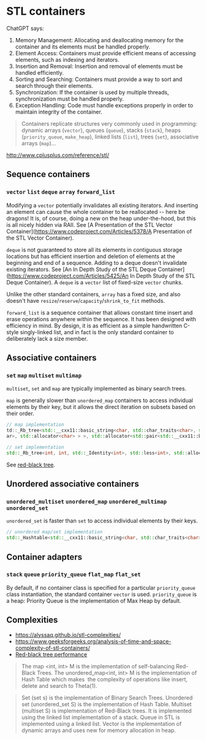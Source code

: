 # STL containers

ChatGPT says:
1. Memory Management: Allocating and deallocating memory for the container and its elements must be handled properly.
1. Element Access: Containers must provide efficient means of accessing elements, such as indexing and iterators.
1. Insertion and Removal: Insertion and removal of elements must be handled efficiently.
1. Sorting and Searching: Containers must provide a way to sort and search through their elements.
1. Synchronization: If the container is used by multiple threads, synchronization must be handled properly.
1. Exception Handling: Code must handle exceptions properly in order to maintain integrity of the container.

> Containers replicate structures very commonly used in programming: dynamic
> arrays (`vector`), queues (`queue`), stacks (`stack`), heaps
> (`priority_queue`, `make_heap`), linked lists (`list`), trees (`set`),
> associative arrays (`map`)...

http://www.cplusplus.com/reference/stl/

## Sequence containers
### `vector` `list` `deque` `array` `forward_list`

Modifying a `vector` potentially invalidates all existing iterators. And
inserting an element can cause the whole container to be reallocated -- here be
dragons! It is, of course, doing a new on the heap under-the-hood, but this is
all nicely hidden via RAII. See [A Presentation of the STL Vector
Container](https://www.codeproject.com/Articles/5378/A Presentation of the STL
Vector Container).

`deque` is not guaranteed to store all its elements in contiguous storage
locations but has efficient insertion and deletion of elements at the beginning
and end of a sequence. Adding to a deque doesn't invalidate existing iterators.
See [An In Depth Study of the STL Deque
Container](https://www.codeproject.com/Articles/5425/An In Depth Study of the
STL Deque Container). A `deque` is a `vector` list of fixed-size `vector` chunks.

Unlike the other standard containers, `array` has a fixed size, and also
doesn't have `resize`/`reserve`/`capacity`/`shrink_to_fit` methods.

`forward_list` is a sequence container that allows constant time insert and
erase operations anywhere within the sequence. It has been designed with
efficiency in mind. By design, it is as efficient as a simple handwritten
C-style singly-linked list, and in fact is the only standard container to
deliberately lack a size member.

## Associative containers
### `set` `map` `multiset` `multimap`

`multiset`, `set` and `map` are typically implemented as binary search trees.

`map` is generally slower than `unordered_map` containers to access individual
elements by their key, but it allows the direct iteration on subsets based on
their order.

```cpp
// map implementation
td::_Rb_tree<std::__cxx11::basic_string<char, std::char_traits<char>, std::allocator<char> >, std::pair<std::__cxx11::basic_string<char, std::char_traits<char>, std::allocator<char> > const, int>, std::_Select1st<std::pair<std::__cxx11::basic_string<char, std::char_traits<char>, std::allocator<char> > const, int> >, std::less<std::__cxx11::basic_string<char, std::char_traits<ch
ar>, std::allocator<char> > >, std::allocator<std::pair<std::__cxx11::basic_string<char, std::char_traits<char>, std::allocator<char> > const, int> > >::_M_erase(std::_Rb_tree_node<std::pair<std::__cxx11::basic_string<char, std::char_traits<char>, std::allocator<char> > const, int> >*):
```

```cpp
// set implementation
std::_Rb_tree<int, int, std::_Identity<int>, std::less<int>, std::allocator<int> >::_M_erase(std::_Rb_tree_node<int>*):
```

See [red-black tree](https://en.wikipedia.org/wiki/Red%E2%80%93black_tree).

## Unordered associative containers
### `unordered_multiset` `unordered_map` `unordered_multimap` `unordered_set`

`unordered_set` is faster than `set` to access individual elements
by their keys.

```cpp
// unordered map/set implementation
std::_Hashtable<std::__cxx11::basic_string<char, std::char_traits<char>, std::allocator<char> >,
```

## Container adapters
### `stack` `queue` `priority_queue` `flat_map` `flat_set`

By default, if no container class is specified for a particular
`priority_queue` class instantiation, the standard container `vector` is used.
`priority_queue` is a heap: Priority Queue is the implementation of Max Heap by default.

## Complexities
- https://alyssaq.github.io/stl-complexities/
- https://www.geeksforgeeks.org/analysis-of-time-and-space-complexity-of-stl-containers/
- [Red-black tree performance](https://www.youtube.com/watch?v=va7GJWpmcwY)

> The map <int, int> M is the implementation of self-balancing Red-Black Trees.
> The unordered_map<int, int> M is the implementation of Hash Table which makes
 the complexity of operations like insert, delete and search to Theta(1).

> Set (set<int> s) is the implementation of Binary Search Trees.
> Unordered set (unordered_set<int> S) is the implementation of Hash Table.
> Multiset (multiset<int> S) is implementation of Red-Black trees.
> It is implemented using the linked list implementation of a stack.
> Queue in STL is implemented using a linked list.
> Vector is the implementation of dynamic arrays and uses new for memory allocation in heap.

